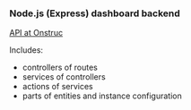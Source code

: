 ### Node.js (Express) dashboard backend

[API at Onstruc](https://web.onstruc.com "Onstruc")

Includes:
- controllers of routes
- services of controllers
- actions of services
- parts of entities and instance configuration
